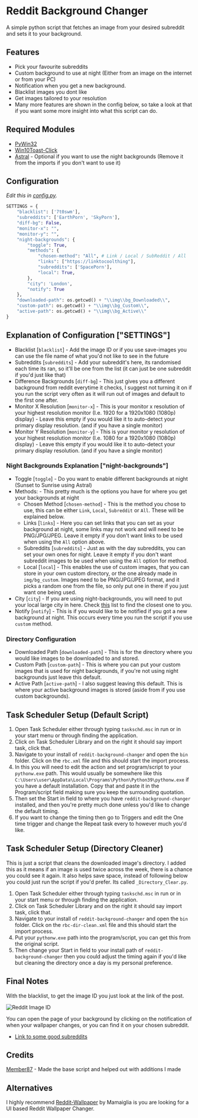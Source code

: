 # Reddit Background Changer
A simple python script that fetches an image from your desired subreddit and sets it to your background.

## Features
- Pick your favourite subreddits
- Custom background to use at night (Either from an image on the internet or from your PC)
- Notification when you get a new background.
- Blacklist images you dont like
- Get images tailored to your resolution
- Many more features are shown in the config below, so take a look at that if you want some more insight into what this script can do.

## Required Modules
- [PyWin32](https://pypi.org/project/pywin32/)
- [Win10Toast-Click](https://pypi.org/project/win10toast-click/)
- [Astral](https://pypi.org/project/astral/) - Optional if you want to use the night backgrounds (Remove it from the imports if you don't want to use it)

## Configuration
*Edit this in [config.py](https://github.com/coredev-uk/reddit-background-changer/blob/main/config.py#L3).*
```python
SETTINGS = {
    "blacklist": ['7t0swm'],
    "subreddits": ['EarthPorn', 'SkyPorn'],
    "diff-bg": False,
    "monitor-x": "",
    "monitor-y": "",
    "night-backgrounds": {
        "toggle": True,
        "methods": {
            "chosen-method": "All", # Link / Local / SubReddit / All
            "links": ["https://linktocoolthing"],
            "subreddits": ['SpacePorn'],
            "local": True,
        },
        "city": 'London',
        "notify": True
    },
    "downloaded-path": os.getcwd() + "\\img\\bg_Downloaded\\",
    "custom-path": os.getcwd() + "\\img\\bg_Custom\\",
    "active-path": os.getcwd() + "\\img\\bg_Active\\"
}
```

## Explanation of Configuration ["SETTINGS"]
- Blacklist [`blacklist`] -  Add the image ID or if you use save-images you can use the file name of what you'd not like to see in the future
- Subreddits [`subreddits`] - Add your subreddit's here, its randomised each time its ran, so it'll be one from the list (it can just be one subreddit if you'd just like that)
- Difference Backgrounds [`diff-bg`] - This just gives you a different background from reddit everytime it checks, I suggest not turning it on if you run the script very often as it will run out of images and default to the first one after.
- Monitor X Resolution [`monitor-x`] - This is your monitor x resolution of your highest resolution monitor (I.e. 1920 for a 1920x1080 (1080p) display) - Leave this empty if you would like it to auto-detect your primary display resolution. (and if you have a single monitor)
- Monitor Y Resolution [`monitor-y`] - This is your monitor y resolution of your highest resolution monitor (I.e. 1080 for a 1920x1080 (1080p) display) - Leave this empty if you would like it to auto-detect your primary display resolution. (and if you have a single monitor)

### Night Backgrounds Explanation ["night-backgrounds"]
- Toggle [`toggle`] - Do you want to enable different backgrounds at night (Sunset to Sunrise using Astral)
- Methods: - This pretty much is the options you have for where you get your backgrounds at night
    - Chosen Method [`chosen-method`] - This is the method you chose to use, this can be either `Link`, `Local`, `Subreddit` or `All`. These will be explained below.
    - Links [`links`] - Here you can set links that you can set as your background at night, some links may not work and will need to be PNG/JPG/JPEG. Leave it empty if you don't want links to be used when using the `All` option above.
    - Subreddits [`subreddits`] - Just as with the day subreddits, you can set your own ones for night. Leave it empty if you don't want subreddit images to be used when using the `All` option for method.
    - Local [`local`] - This enables the use of custom images, that you can store in your own custom directory, or the one already made in `img/bg_custom`. Images need to be PNG/JPG/JPEG format, and it picks a random one from the file, so only put one in there if you just want one being used.
- City [`city`] - If you are using night-backgrounds, you will need to put your local large city in here. Check [this](https://astral.readthedocs.io/en/latest/#cities) list to find the closest one to you.
- Notify [`notify`] - This is if you would like to be notified if you got a new background at night. This occurs every time you run the script if you use `custom` method.

### Directory Configuration
- Downloaded Path [`downloaded-path`] - This is for the directory where you would like images to be downloaded to and stored.
- Custom Path [`custom-path`] - This is where you can put your custom images that is used for night backgrounds, if you're not using night backgrounds just leave this default.
- Active Path [`active-path`] - I also suggest leaving this default. This is where your active background images is stored (aside from if you use custom backgrounds).

## Task Scheduler Setup (Default Script)
1. Open Task Scheduler either through typing `taskschd.msc` in run or in your start menu or through finding the application.
2. Click on Task Scheduler Library and on the right it should say import task, click that.
3. Navigate to your install of `reddit-background-changer` and open the `bin` folder. Click on the `rbc.xml` file and this should start the import process.
4. In this you will need to edit the action and set program/script to your `pythonw.exe` path. This would usually be somewhere like this `C:\Users\user\AppData\Local\Programs\Python\Python39\pythonw.exe` if you have a default installation. Copy that and paste it in the Program/script field making sure you keep the surrounding quotation.
5. Then set the Start in field to where you have `reddit-background-changer` installed, and then you're pretty much done unless you'd like to change the default timing.
6. If you want to change the timing then go to Triggers and edit the One time trigger and change the Repeat task every to however much you'd like.

## Task Scheduler Setup (Directory Cleaner)
This is just a script that cleans the downloaded image's directory. I added this as it means if an image is used twice across the week, there is a chance you could see it again. It also helps save space, instead of following below you could just run the script if you'd prefer. Its called `_Directory_Clear.py`.
1. Open Task Scheduler either through typing `taskschd.msc` in run or in your start menu or through finding the application.
2. Click on Task Scheduler Library and on the right it should say import task, click that.
3. Navigate to your install of `reddit-background-changer` and open the `bin` folder. Click on the `rbc-dir-clean.xml` file and this should start the import process.
4. Put your `pythonw.exe` path into the program/script, you can get this from the original script.
5. Then change your Start in field to your install path of `reddit-background-changer` then you could adjust the timing again if you'd like but cleaning the directory once a day is my personal preference.


## Final Notes
With the blacklist, to get the image ID you just look at the link of the post.

![Reddit Image ID](https://i.imgur.com/E2AQYv0.png "Reddit Image ID")

You can open the page of your background by clicking on the notification of when your wallpaper changes, or you can find it on your chosen subreddit.
- [Link to some good subreddits](https://www.reddit.com/r/sfwpornnetwork/wiki/network)

## Credits
[Member87](https://github.com/member87) - Made the base script and helped out with additions I made

## Alternatives
I highly recommend [Reddit-Wallpaper](https://github.com/Mamiglia/Reddit-Wallpaper) by Mamaiglia is you are looking for a UI based Reddit Wallpaper Changer.